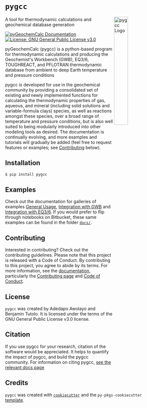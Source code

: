 # `pygcc`

<img src="_static/PyGCC_logo_vector.jpg" alt="pygcc Logo" width="30%" align="right">

A tool for thermodynamic calculations and geochemical database generation

[![pyGeochemCalc Documentation](https://readthedocs.org/projects/pygcc/badge/?version=latest)](https://pygcc.readthedocs.io/en/latest/?badge=latest)
[![License: GNU General Public License v3.0](https://img.shields.io/badge/License-GNU%20General%20Public%20License%20v3.0-blue.svg?style=flat)](https://bitbucket.org/Tutolo-RTG/pygcc/src/master/LICENSE)


pyGeochemCalc (pygcc) is a python-based program for thermodynamic calculations and producing the 
Geochemist's Workbench (GWB), EQ3/6, TOUGHREACT, and PFLOTRAN thermodynamic database from 
ambient to deep Earth temperature and pressure conditions


pygcc is developed for use in the geochemical community by providing a consolidated 
set of existing and newly implemented functions for calculating the thermodynamic properties 
of gas, aqueous, and mineral (including solid solutions and variable-formula clays) species, 
as well as reactions amongst these species, over a broad range of temperature and pressure 
conditions, but is also well suited to being modularly introduced into other modeling tools 
as desired. The documentation is continually evolving, and more examples and tutorials will gradually be added (feel free to
request features or examples; see [Contributing](#contributing) below).

## Installation


```bash
$ pip install pygcc
```

## Examples

Check out the documentation for galleries of examples [General Usage](https://pygcc.readthedocs.io/en/latest/Example_1.html), 
[Integration with GWB](https://pygcc.readthedocs.io/en/latest/Example_2.html) and [Integration with EQ3/6](https://pygcc.readthedocs.io/en/latest/Example_3.html). 
If you would prefer to flip through notebooks on Bitbucket, these same examples can be found in the folder [`docs/`](https://bitbucket.org/Tutolo-RTG/pygcc/src/master/docs/).

## Contributing

Interested in contributing? Check out the contributing guidelines. Please note that this project is released with a Code of Conduct. 
By contributing to this project, you agree to abide by its terms. For more information, see the [documentation](https://pygcc.readthedocs.io/), 
particularly the [Contributing page](https://pygcc.readthedocs.io/en/latest/contributing.html) and 
[Code of Conduct](https://pygcc.readthedocs.io/en/latest/conduct.html). 

## License

`pygcc` was created by Adedapo Awolayo and Benjamin Tutolo. It is licensed under the terms of the GNU General Public License v3.0 license.

## Citation

If you use pygcc for your research, citation of the software would be appreciated. It helps to quantify the impact of 
pygcc, and build the pygcc community. For information on citing pygcc, 
[see the relevant docs page](https://pygcc.readthedocs.io/en/latest/pygcc_overview.html#citation-and-contact-information-a-class-anchor-id-section-6-a)

## Credits

`pygcc` was created with [`cookiecutter`](https://cookiecutter.readthedocs.io/en/latest/) and the `py-pkgs-cookiecutter` [template](https://github.com/py-pkgs/py-pkgs-cookiecutter).
